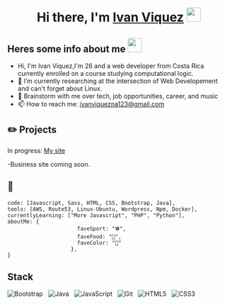 <h1 align="center">Hi there, I'm <a href="https://www.ivanviquez.me/" target="_blank">Ivan Viquez</a> <img
src="https://github.com/blackcater/blackcater/raw/main/images/Hi.gif" height="32" /></h1>

<h2 align="left">Heres some info about me <img
src="https://media4.giphy.com/media/sQ5jimwRnCqkw/giphy.gif?cid=ecf05e47la1novsfo08a88fd4bvtuviydq4dgytpz99zrp65&rid=giphy.gif&ct=g" height="32" /></h2>


- Hi, I'm Ivan Viquez,I'm 26 and a web developer from Costa Rica currently enrolled on a course studying computational logic.
- 🔭 I’m currently researching at the intersection of Web Developement and can't forget about Linux.
- 💬 Brainstorm with me over tech, job opportunities, career, and music 
- 📫 How to reach me: ivanviquezna123@gmail.com

## ✏️ Projects

 In progress: <a href="https://www.ivanviquez.me/" target="_blank">My site</a>
 
 -Business site coming soon. 
 
 
 ## 👀
 
 
  ```const ivan = {
  code: [Javascript, Sass, HTML, CSS, Bootstrap, Java],
  tools: [AWS, Route53, Linux-Ubuntu, Wordpress, Npm, Docker],
  currentlyLearning: ["More Javascript", "PHP", "Python"],
  aboutMe: {
                        faveSport: "⚽",
                        faveFood: "🍕",
                        faveColor: "🔵"
                      },
}
```
## Stack
![Bootstrap](https://img.shields.io/badge/-Bootstrap-black?logo=bootstrap&style=social)&nbsp;&nbsp;
![Java](https://img.shields.io/badge/-Java-black?logo=java&style=social)&nbsp;&nbsp;
![JavaScript](https://img.shields.io/badge/-JavaScript-black?logo=javascript&style=social)&nbsp;&nbsp;
![Git](https://img.shields.io/badge/-Git-black?logo=git&style=social)&nbsp;&nbsp;
![HTML5](https://img.shields.io/badge/-HTML5-black?logo=html5&style=social)&nbsp;&nbsp;
![CSS3](https://img.shields.io/badge/-CSS3-black?logo=css3&style=social)&nbsp;&nbsp;

